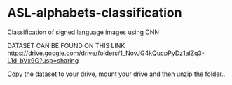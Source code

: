 # ASL-alphabets-classification
Classification of signed language images using CNN

DATASET CAN BE FOUND ON THIS LINK
https://drive.google.com/drive/folders/1_NovJG4kQucpPyDz1alZq3-L1d_bVx9G?usp=sharing

Copy the dataset to your drive, mount your drive and then unzip the folder..
